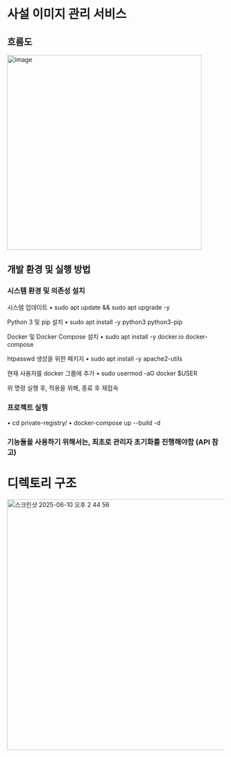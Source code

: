 # 사설 이미지 관리 서비스


## 흐름도
<img width="452" alt="image" src="https://github.com/user-attachments/assets/530a3178-4d11-49bc-8767-e30698f783f2" />


## 개발 환경 및 실행 방법

### 시스템 환경 및 의존성 설치
시스템 업데이트
•	sudo apt update && sudo apt upgrade -y

Python 3 및 pip 설치
•	sudo apt install -y python3 python3-pip

Docker 및 Docker Compose 설치
•	sudo apt install -y docker.io docker-compose

htpasswd 생성을 위한 패키지
•	sudo apt install -y apache2-utils

현재 사용자를 docker 그룹에 추가
•	sudo usermod -aG docker $USER

위 명령 실행 후, 적용을 위해, 종료 후 재접속

### 프로젝트 실행
•	cd private-registry/
•	docker-compose up --build -d


### 기능들을 사용하기 위해서는, 최초로 관리자 초기화를 진행해야함 (API 참고)


# 디렉토리 구조
<img width="582" alt="스크린샷 2025-06-10 오후 2 44 56" src="https://github.com/user-attachments/assets/7e330146-5267-460b-87e0-5d73e81f186c" />

